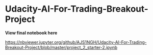 # Udacity-AI-For-Trading-Breakout-Project
 **View final notebook here**
 
 https://nbviewer.jupyter.org/github/AJS1NGH/Udacity-AI-For-Trading-Breakout-Project/blob/master/project_2_starter-2.ipynb
